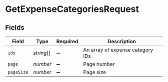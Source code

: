 # GetExpenseCategoriesRequest


## Fields

| Field                            | Type                             | Required                         | Description                      |
| -------------------------------- | -------------------------------- | -------------------------------- | -------------------------------- |
| `ids`                            | *string*[]                       | :heavy_minus_sign:               | An array of expense category IDs |
| `page`                           | *number*                         | :heavy_minus_sign:               | Page number                      |
| `pageSize`                       | *number*                         | :heavy_minus_sign:               | Page size                        |